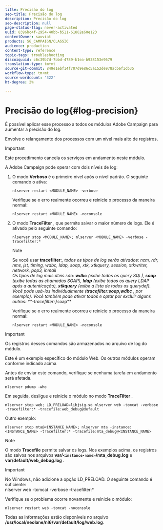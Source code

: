 ```yaml
---
title: Precisão do log
seo-title: Precisão do log
description: Precisão do log
seo-description: null
page-status-flag: never-activated
uuid: 8396bc4f-2954-40bb-b511-61802e60e123
contentOwner: sauviat
products: SG_CAMPAIGN/CLASSIC
audience: production
content-type: reference
topic-tags: troubleshooting
discoiquuid: c6c39b7d-7bbd-4789-b1ea-b938153e9679
translation-type: tm+mt
source-git-commit: 849e1ebf14f707d9e86c5a152de978acb6f1cb35
workflow-type: tm+mt
source-wordcount: '322'
ht-degree: 2%

---
```



# Precisão do log{#log-precision}

É possível aplicar esse processo a todos os módulos Adobe Campaign para aumentar a precisão do log.

Envolve o relançamento dos processos com um nível mais alto de registros.

>[!IMPORTANT]
>
>Este procedimento cancela os serviços em andamento neste módulo.

A Adobe Campaign pode operar com dois níveis de log:

1. O modo **Verboso** é o primeiro nível após o nível padrão. O seguinte comando o ativa:

   ```
   nlserver restart <MODULE_NAME> -verbose 
   ```

   Verifique se o erro realmente ocorreu e reinicie o processo da maneira normal:

   ```
   nlserver restart <MODULE_NAME> -noconsole
   ```

1. O modo **TraceFilter** , que permite salvar o maior número de logs. Ele é ativado pelo seguinte comando:

   ```
   nlserver stop <MODULE_NAME>; nlserver <MODULE_NAME> -verbose -tracefilter:*
   ```

   >[!NOTE]
   >
   >Se você usar **tracefilter:***, todos os tipos de log serão ativados: ncm, rdr, nms, jst, timing, wdbc, ldap, soap, xtk, xtkquery, session, xtkwriter, network, pop3, inmail\
   Os tipos de log mais úteis são: **wdbc** (exibe todos os query SQL), **soap** (exibe todas as chamadas SOAP), **ldap** (exibe todos os query LDAP após a autenticação), **xtkquery** (exibe a lista de todos os querydef).\
   Você pode usá-los individualmente (**tracefilter:soap,wdbc** , por exemplo). Você também pode ativar todos e optar por excluir alguns outros: **-tracefilter:*,!soap**

   Verifique se o erro realmente ocorreu e reinicie o processo da maneira normal:

   ```
   nlserver restart <MODULE_NAME> -noconsole
   ```

>[!IMPORTANT]
Os registros desses comandos são armazenados no arquivo de log do módulo.

Este é um exemplo específico do módulo Web. Os outros módulos operam conforme indicado acima.

Antes de enviar este comando, verifique se nenhuma tarefa em andamento será afetada.

```
nlserver pdump -who
```

Em seguida, desligue e reinicie o módulo no modo **TraceFilter** .

```
nlserver stop web; LD_PRELOAD=libjsig.so nlserver web -tomcat -verbose -tracefilter:* -tracefile:web_debug@default
```

Outro exemplo:

```
nlserver stop mta@<INSTANCE_NAME>; nlserver mta -instance:<INSTANCE_NAME> -tracefilter:* -tracefile:mta_debug@<INSTANCE_NAME>
```

>[!NOTE]
O modo **Tracefile** permite salvar os logs. Nos exemplos acima, os registros são salvos nos arquivos **var/`<instance-name>`/mta_debug.log** e **var/default/web_debug.log** .

>[!IMPORTANT]
No Windows, não adicione a opção LD_PRELOAD. O seguinte comando é suficiente:\
nlserver web -tomcat -verbose -tracefilter:*

Verifique se o problema ocorre novamente e reinicie o módulo:

```
nlserver restart web -tomcat -noconsole
```

Todas as informações estão disponíveis no arquivo **/usr/local/neolane/nl6/var/default/log/web.log**.

